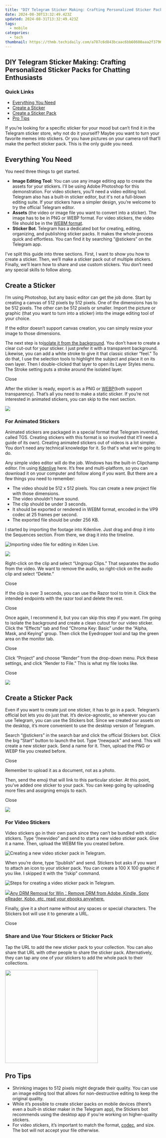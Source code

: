 ```yaml
---
title: "DIY Telegram Sticker Making: Crafting Personalized Sticker Packs for Chatting Enthusiasts"
date: 2024-08-30T13:32:49.423Z
updated: 2024-08-31T13:32:49.423Z
tags:
  - mobile
categories:
  - tech
thumbnail: https://thmb.techidaily.com/a787c6d843bcaac6bb60600aaa2f37966d7c97dba0770c510351be73e79c7abb.jpg
---
```


## DIY Telegram Sticker Making: Crafting Personalized Sticker Packs for Chatting Enthusiasts

### Quick Links

* [Everything You Need](https://win11-tips.techidaily.com/how-to-fix-windows-securitys-unexpected-error-in-windows-11-and-11/)
* [Create a Sticker](https://visual-screen-recording.techidaily.com/updated-webcam-wonders-unveiling-tools-for-top-video-quality/)
* [Create a Sticker Pack](https://phone-solutions.techidaily.com/in-2024-how-to-use-special-features-virtual-location-on-poco-f5-5g-drfone-by-drfone-virtual-android/)
* [Pro Tips](https://vp-tips.techidaily.com/new-2024-approved-perfectly-pairing-photos-step-by-step-guide/)

 If you’re looking for a specific sticker for your mood but can’t find it in the Telegram sticker store, why not do it yourself? Maybe you want to turn your favorite memes into stickers. Or you have pictures on your camera roll that’ll make the perfect sticker pack. This is the only guide you need.

##  Everything You Need

 You need three things to get started.

* **Image Editing Tool**: You can use any image editing app to create the assets for your stickers. I'll be using Adobe Photoshop for this demonstration. For video stickers, you’ll need a video editing tool. Telegram also has a built-in sticker editor, but it's not a full-blown editing suite. If your stickers have a simpler design, you’re welcome to try the official Telegram editor.
* **Assets** (the video or image file you want to convert into a sticker). The image has to be in PNG or WEBP format. For video stickers, the video file should be in the [WEBM format](https://fox-direct.techidaily.com/2024-approved-top-rated-budget-friendly-asmr-gear-for-superior-sound-quality/).
* **Sticker Bot**. Telegram has a dedicated bot for creating, editing, organizing, and publishing sticker packs. It makes the whole process quick and effortless. You can find it by searching “@stickers” on the Telegram app.

 I’ve split this guide into three sections. First, I want to show you how to create a sticker. Then, we’ll make a sticker pack out of multiple stickers. Finally, we’ll learn how to share and use custom stickers. You don’t need any special skills to follow along.

##  Create a Sticker

 I’m using Photoshop, but any basic editor can get the job done. Start by creating a canvas of 512 pixels by 512 pixels. One of the dimensions has to be 512 pixels. The other can be 512 pixels or smaller. Import the picture or graphic (that you want to turn into a sticker) into the image editing tool of your choice.

 If the editor doesn’t support canvas creation, you can simply resize your image to those dimensions.

 The next step is to[isolate it from the background](https://ios-unlock.techidaily.com/how-to-change-your-apple-id-password-on-your-iphone-6-plus-by-drfone-ios/). You don’t have to create a clear cut-out for your sticker. I just prefer it with a transparent background. Likewise, you can add a white stroke to give it that classic sticker “feel.” To do that, I use the selection tools to highlight the subject and place it on its own layer. Then I double-clicked that layer to open its Layer Styles menu. The Stroke setting puts a stroke around the isolated layer.

Close 

 After the sticker is ready, export is as a PNG or [WEBP](https://tech-revival.techidaily.com/protect-your-information-unveiling-the-9-deceptive-chatgpt-apps-pretending-to-be-viruses-and-malware/)(both support transparency). That’s all you need to make a static sticker. If you’re not interested in animated stickers, you can skip to the next section.

<!-- affiliate ads begin -->
<a href="https://shop.manycam.com/order/checkout.php?PRODS=17729331&QTY=1&AFFILIATE=108875&CART=1"><img src="https://secure.avangate.com/images/merchant/8230bea7d54bcdf99cdfe85cb07313d5/mcaffbanner600x500.png" border="0"></a>
<!-- affiliate ads end -->
###  For Animated Stickers

 Animated stickers are packaged in a special format that Telegram invented, called TGS. Creating stickers with this format is so involved that it’ll need a guide of its own). Creating animated stickers out of videos is a lot simpler. You don’t need any technical knowledge for it. So that's what we're going to do.

 Any simple video editor will do the job. Windows has the built-in Clipchamp editor. I’m using [Kdenlive](https://kdenlive.org/en/) here. It’s free and multi-platform, so you can download it on your computer and follow along if you want. But there are a few things you need to remember:

* The video should be 512 x 512 pixels. You can create a new project file with those dimensions.
* The video shouldn’t have sound.
* The clip should be under 3 seconds.
* It should be exported or rendered in WEBM format, encoded in the VP9 codec at 25 frames per second.
* The exported file should be under 256 KB.

 I started by importing the footage into Kdenlive. Just drag and drop it into the Sequences section. From there, we drag it into the timeline.

![Importing video file for editing in Kden Live.](https://static1.howtogeekimages.com/wordpress/wp-content/uploads/2024/08/ksnip_20240709-234053.png) 

<!-- affiliate ads begin -->
<a href="https://store.absolute.com/order/checkout.php?PRODS=4601998&QTY=1&AFFILIATE=108875&CART=1"><img src="https://secure.avangate.com/images/merchant/ef70e26a0b5da778eda3f48014d087cd/728x90_larger-shield.jpg" border="0"></a>
<!-- affiliate ads end -->
 Right-click on the clip and select “Ungroup Clips.” That separates the audio from the video. We want to remove the audio, so right-click on the audio clip and select “Delete.”

Close 

 If the clip is over 3 seconds, you can use the Razor tool to trim it. Click the intended endpoints with the razor tool and delete the rest.

Close 

 Once again, I recommend it, but you can skip this step if you want. I’m going to isolate the background and create a clean cutout for our video sticker. Click the “Effects” tab and find “Chroma Key: Basic” under the “Alpha, Mask, and Keying” group. Then click the Eyedropper tool and tap the green area on the monitor tab.

Close 

 Click “Project” and choose “Render” from the drop-down menu. Pick these settings, and click “Render to File.” This is what my file looks like.

Close 

<!-- affiliate ads begin -->
<a href="https://secure.2checkout.com/order/checkout.php?PRODS=4615471&QTY=1&AFFILIATE=108875&CART=1"><img src="https://images.wondershare.com/affiliate-image/affiliate_banners_en/max_782x90.png" border="0"></a>
<!-- affiliate ads end -->
##  Create a Sticker Pack

 Even if you want to create just one sticker, it has to go in a pack. Telegram’s official bot lets you do just that. It’s device-agnostic, so wherever you can use Telegram, you can use the Stickers bot. Since we created our assets on the desktop, it’s more convenient to use the desktop version of Telegram.

 Search “@stickers” in the search bar and click the official Stickers bot. Click the big “Start” button to launch the bot. Type “/newpack” and send. This will create a new sticker pack. Send a name for it. Then, upload the PNG or WEBP file you created before.

Close 

 Remember to upload it as a document, not as a photo.

 Then, send the emoji that will link to this particular sticker. At this point, you’ve added one sticker to your pack. You can keep going by uploading more files and assigning emojis to each.

Close 

<!-- affiliate ads begin -->
<a href="https://secure.2checkout.com/order/checkout.php?PRODS=3727260&QTY=1&AFFILIATE=108875&CART=1"><img src="http://www.aiseesoft.com/avangate/30p/banner.jpg" border="0"></a>
<!-- affiliate ads end -->
###  For Video Stickers

 Video stickers go in their own pack since they can’t be bundled with static stickers. Type “/newvideo” and send to start a new video sticker pack. Give it a name. Then, upload the WEBM file you created before.

![Creating a new video sticker pack in Telegram.](https://static1.howtogeekimages.com/wordpress/wp-content/uploads/2024/08/ksnip_20240710-025350.png) 

 When you’re done, type “/publish” and send. Stickers bot asks if you want to attach an icon to your sticker pack. You can create a 100 X 100 graphic if you like. I skipped it with the “/skip” command.

![Steps for creating a video sticker pack in Telegram.](https://static1.howtogeekimages.com/wordpress/wp-content/uploads/2024/08/ksnip_20240710-030157.png) 

<!-- affiliate ads begin -->
<a href="https://secure.2checkout.com/order/checkout.php?PRODS=4600113&QTY=1&AFFILIATE=108875&CART=1"><img src="https://www.epubor.com/images/drm-removal-feature2.png" border="0">Any DRM Removal for Win：Remove DRM from Adobe, Kindle, Sony eReader, Kobo, etc, read your ebooks anywhere.</a>
<!-- affiliate ads end -->
 Finally, give it a short name without any spaces or special characters. The Stickers bot will use it to generate a URL.

Close 

###  Share and Use Your Stickers or Sticker Pack

 Tap the URL to add the new sticker pack to your collection. You can also share that URL with other people to share the sticker pack. Alternatively, they can tap any one of your stickers to add the whole pack to their collections.

<!-- affiliate ads begin -->
<a href="https://coinrule.sjv.io/c/5597632/1958374/18409" target="_top" id="1958374"><img src="//a.impactradius-go.com/display-ad/18409-1958374" border="0" alt="" width="300" height="300"/></a><img height="0" width="0" src="https://imp.pxf.io/i/5597632/1958374/18409" style="position:absolute;visibility:hidden;" border="0" />
<!-- affiliate ads end -->
##  Pro Tips

* Shrinking images to 512 pixels might degrade their quality. You can use an image editing tool that allows for non-destructive editing to keep the original quality.
* While it’s possible to create sticker packs on mobile devices (there’s even a built-in sticker maker in the Telegram app), the Stickers bot recommends using the desktop app if you're working on higher-quality stickers.
* For video stickers, it’s important to match the format, [codec](https://some-guidance.techidaily.com/2024-approved-strategies-for-merging-youtube-music-and-video-content-effectively/), and size. The bot will not accept your file otherwise.

<ins class="adsbygoogle"
     style="display:block"
     data-ad-format="autorelaxed"
     data-ad-client="ca-pub-7571918770474297"
     data-ad-slot="1223367746"></ins>



<ins class="adsbygoogle"
     style="display:block"
     data-ad-client="ca-pub-7571918770474297"
     data-ad-slot="8358498916"
     data-ad-format="auto"
     data-full-width-responsive="true"></ins>


